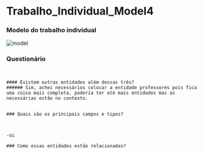 # Trabalho_Individual_Model4

### Modelo do trabalho individual
![model](https://user-images.githubusercontent.com/113106798/213185767-731d2c60-8e3e-4f26-bc90-ab840f072420.png)



### Questionário

```nkfnkndknfknf


#### Existem outras entidades além dessas três?
###### Sim, achei necessários colocar a entidade professores pois fica uma coisa mais completa, poderia ter até mais entidades mas as necessárias estão no contexto.


### Quais são os principais campos e tipos?



-oi

### Como essas entidades estão relacionadas?


```
